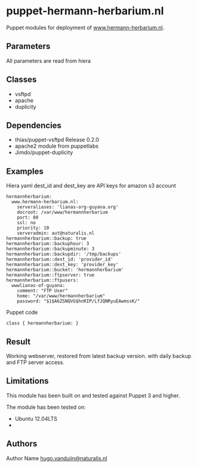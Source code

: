 puppet-hermann-herbarium.nl
===================

Puppet modules for deployment of www.hermann-herbarium.nl. 

Parameters
-------------
All parameters are read from hiera

Classes
-------------
- vsftpd
- apache
- duplicity

Dependencies
-------------
- thias/puppet-vsftpd Release 0.2.0
- apache2 module from puppetlabs
- Jimdo/puppet-duplicity

Examples
-------------
Hiera yaml
dest_id and dest_key are API keys for amazon s3 account
```
hermannherbarium:
  www.hermann-herbarium.nl:
    serveraliases: 'lianas-org-guyana.org'
    docroot: /var/www/hermannherbarium
    port: 80
    ssl: no
    priority: 10
    serveradmin: aut@naturalis.nl
hermannherbarium::backup: true
hermannherbarium::backuphour: 3
hermannherbarium::backupminute: 3
hermannherbarium::backupdir: '/tmp/backups'
hermannherbarium::dest_id: 'provider_id'
hermannherbarium::dest_key: 'provider_key'
hermannherbarium::bucket: 'hermannherbarium'
hermannherbarium::ftpserver: true
hermannherbarium::ftpusers:
  wwwlianas-of-guyana:
    comment: "FTP User"
    home: "/var/www/hermannherbarium"
    password: "$1$A6ZSNQVG$hnRIP/LfJQNRyuEAwmssK/"

```
Puppet code
```
class { hermannherbarium: }
```
Result
-------------
Working webserver, restored from latest backup version. with daily backup and FTP server access.

Limitations
-------------
This module has been built on and tested against Puppet 3 and higher.

The module has been tested on:
- Ubuntu 12.04LTS
- 

Authors
-------------
Author Name <hugo.vanduijn@naturalis.nl>

